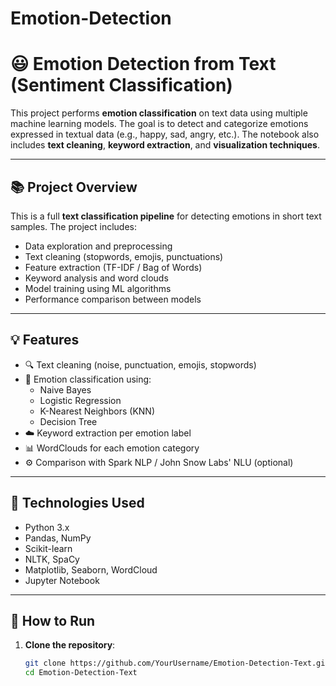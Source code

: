 # Emotion-Detection

# 😃 Emotion Detection from Text (Sentiment Classification)

This project performs **emotion classification** on text data using multiple machine learning models. The goal is to detect and categorize emotions expressed in textual data (e.g., happy, sad, angry, etc.). The notebook also includes **text cleaning**, **keyword extraction**, and **visualization techniques**.

---

## 📚 Project Overview

This is a full **text classification pipeline** for detecting emotions in short text samples. The project includes:

- Data exploration and preprocessing
- Text cleaning (stopwords, emojis, punctuations)
- Feature extraction (TF-IDF / Bag of Words)
- Keyword analysis and word clouds
- Model training using ML algorithms
- Performance comparison between models

---

## 💡 Features

- 🔍 Text cleaning (noise, punctuation, emojis, stopwords)
- 💬 Emotion classification using:
  - Naive Bayes
  - Logistic Regression
  - K-Nearest Neighbors (KNN)
  - Decision Tree
- ☁️ Keyword extraction per emotion label
- 📊 WordClouds for each emotion category
- ⚙️ Comparison with Spark NLP / John Snow Labs' NLU (optional)

---

## 🧰 Technologies Used

- Python 3.x
- Pandas, NumPy
- Scikit-learn
- NLTK, SpaCy
- Matplotlib, Seaborn, WordCloud
- Jupyter Notebook

---

## 🚀 How to Run

1. **Clone the repository**:
   ```bash
   git clone https://github.com/YourUsername/Emotion-Detection-Text.git
   cd Emotion-Detection-Text
